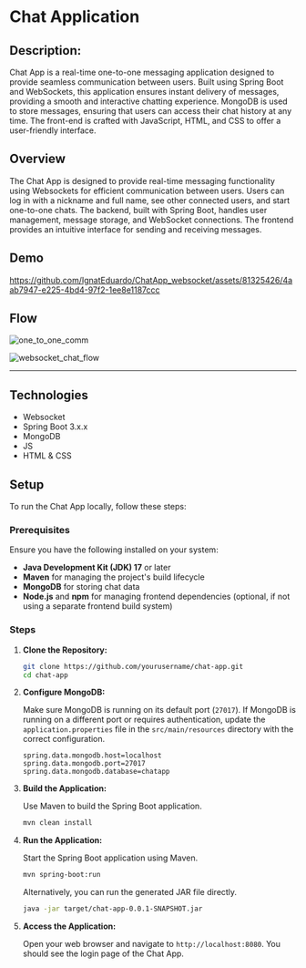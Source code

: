 # Chat Application

## Description:

Chat App is a real-time one-to-one messaging application designed to provide seamless communication between users. Built using Spring Boot and WebSockets, this application ensures instant delivery of messages, providing a smooth and interactive chatting experience. MongoDB is used to store messages, ensuring that users can access their chat history at any time. The front-end is crafted with JavaScript, HTML, and CSS to offer a user-friendly interface.

## Overview

The Chat App is designed to provide real-time messaging functionality using Websockets for efficient communication between users. Users can log in with a nickname and full name, see other connected users, and start one-to-one chats. The backend, built with Spring Boot, handles user management, message storage, and WebSocket connections. The frontend provides an intuitive interface for sending and receiving messages.

## Demo

https://github.com/IgnatEduardo/ChatApp_websocket/assets/81325426/4aab7947-e225-4bd4-97f2-1ee8e1187ccc


## Flow


![one_to_one_comm](https://github.com/IgnatEduardo/ChatApp_websocket/assets/81325426/a1ab92dd-f4d5-43fb-8ccd-96fd5d649a3c)


![websocket_chat_flow](https://github.com/IgnatEduardo/ChatApp_websocket/assets/81325426/0766da05-be14-4e9a-bc0a-fae1678a3f05)

___

## Technologies

- Websocket
- Spring Boot 3.x.x
- MongoDB
- JS
- HTML & CSS

## Setup

To run the Chat App locally, follow these steps:

### Prerequisites

Ensure you have the following installed on your system:
- **Java Development Kit (JDK) 17** or later
- **Maven** for managing the project's build lifecycle
- **MongoDB** for storing chat data
- **Node.js** and **npm** for managing frontend dependencies (optional, if not using a separate frontend build system)

### Steps

1. **Clone the Repository:**

    ```bash
    git clone https://github.com/yourusername/chat-app.git
    cd chat-app
    ```

2. **Configure MongoDB:**

    Make sure MongoDB is running on its default port (`27017`). If MongoDB is running on a different port or requires authentication, update the `application.properties` file in the `src/main/resources` directory with the correct configuration.

    ```properties
    spring.data.mongodb.host=localhost
    spring.data.mongodb.port=27017
    spring.data.mongodb.database=chatapp
    ```

3. **Build the Application:**

    Use Maven to build the Spring Boot application.

    ```bash
    mvn clean install
    ```

4. **Run the Application:**

    Start the Spring Boot application using Maven.

    ```bash
    mvn spring-boot:run
    ```

    Alternatively, you can run the generated JAR file directly.

    ```bash
    java -jar target/chat-app-0.0.1-SNAPSHOT.jar
    ```

5. **Access the Application:**

    Open your web browser and navigate to `http://localhost:8080`. You should see the login page of the Chat App.
